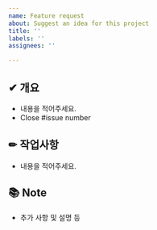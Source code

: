 ```yaml
---
name: Feature request
about: Suggest an idea for this project
title: ''
labels: ''
assignees: ''

---
```


## ✔ 개요
- 내용을 적어주세요.
- Close #issue number

## ✏ 작업사항
- 내용을 적어주세요.

## 📚 Note
- 추가 사항 및 설명 등
